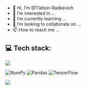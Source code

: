 - 👋 Hi, I’m @Tikhon-Radkevich
- 👀 I’m interested in ...
- 🌱 I’m currently learning ...
- 💞️ I’m looking to collaborate on ...
- 📫 How to reach me ...

## 💻 Tech stack:
<p>
  <a href="https://skillicons.dev">
    <img src="https://skillicons.dev/icons?i=python,r,cpp" />
  </a>
</p>

<p>

![NumPy](https://cdn.jsdelivr.net/gh/devicons/devicon/icons/numpy/numpy-original-wordmark.svg)
![Pandas](https://cdn.jsdelivr.net/gh/devicons/devicon/icons/pandas/pandas-original-wordmark.svg)
![TensorFlow](https://cdn.jsdelivr.net/gh/devicons/devicon/icons/tensorflow/tensorflow-original-wordmark.svg)
</p>

<p>
  <a href="https://skillicons.dev">
    <img src="https://skillicons.dev/icons?i=python,r,cpp" />
  </a>
</p>




<!---
Tikhon-Radkevich/Tikhon-Radkevich is a ✨ special ✨ repository because its `README.md` (this file) appears on your GitHub profile.
You can click the Preview link to take a look at your changes.
--->
